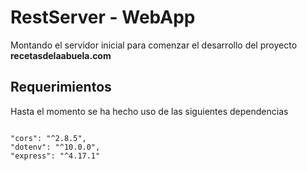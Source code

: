 # RestServer - WebApp

Montando el servidor inicial para comenzar el desarrollo del proyecto **recetasdelaabuela.com**

## Requerimientos

Hasta el momento se ha hecho uso de las siguientes dependencias

```

"cors": "^2.8.5",
"dotenv": "^10.0.0",
"express": "^4.17.1"

```